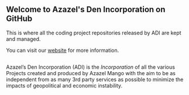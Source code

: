 ## Welcome to Azazel's Den Incorporation on GitHub
This is where all the coding project repositories released by ADI are kept and managed.

You can visit our [website](https://azazelsden.xyz) for more information.

## 

Azazel’s Den Incorporation (ADI) is the *Incorporation* of all the various Projects created and produced by Azazel Mango with the aim to be as independent from as many 3rd party services as possible to minimize the impacts of geopolitical and economic instability.

<!--

**Here are some ideas to get you started:**

🙋‍♀️ A short introduction - what is your organization all about?
🌈 Contribution guidelines - how can the community get involved?
👩‍💻 Useful resources - where can the community find your docs? Is there anything else the community should know?
🍿 Fun facts - what does your team eat for breakfast?
🧙 Remember, you can do mighty things with the power of [Markdown](https://docs.github.com/github/writing-on-github/getting-started-with-writing-and-formatting-on-github/basic-writing-and-formatting-syntax)
-->
